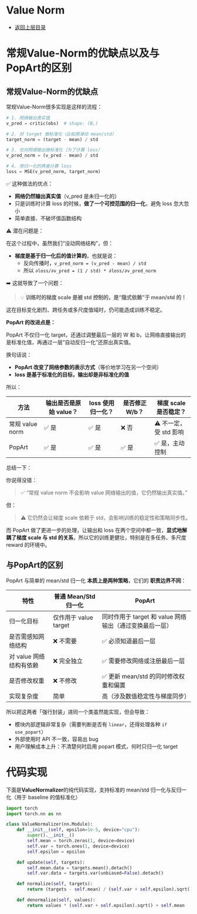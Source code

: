 # Value Norm

- [返回上层目录](../value-norm.md)



# 常规Value-Norm的优缺点以及与PopArt的区别

## 常规Value-Norm的优缺点

常规Value-Norm很多实现是这样的流程：

```python
# 1. 网络输出真实值
v_pred = critic(obs)  # shape: (B,)

# 2. 对 target 做标准化（比如用滑动 mean/std）
target_norm = (target - mean) / std

# 3. 也对网络输出做标准化（为了计算 loss）
v_pred_norm = (v_pred - mean) / std

# 4. 用归一化的两者计算 loss
loss = MSE(v_pred_norm, target_norm)
```

✅ 这种做法的优点：

- **网络仍然输出真实值**（v_pred 是未归一化的）
- 只是训练时计算 loss 的时候，**做了一个可控范围的归一化**，避免 loss 忽大忽小
- 简单直接、不破坏值函数结构

⚠️ 潜在问题是：

在这个过程中，虽然我们“没动网络结构”，但：

- **梯度是基于归一化后的值计算的**，也就是说：
  - 反向传播时，`v_pred_norm = (v_pred - mean) / std`
  - 所以 `∂loss/∂v_pred = (1 / std) * ∂loss/∂v_pred_norm`

➡️ 这就导致了一个问题：

> 💡 **训练时的梯度 scale 是被 std 控制的，是“隐式依赖”于 mean/std 的！**

这在目标变化剧烈、跨任务或多尺度值域时，仍可能造成训练不稳定。

**PopArt 的改进点是：**

PopArt 不仅归一化 target，还通过调整最后一层的 W 和 b，让网络直接输出的是标准化值，再通过一层“自动反归一化”还原出真实值。

换句话说：

- **PopArt 改变了网络参数的表示方式**（等价地学习在另一个空间）
- **loss 是基于标准化的目标，输出却是非标准化的值**

所以：

| 方法            | 输出是否是原始 value？ | loss 使用归一化？ | 是否修正 W/b？ | 梯度 scale 是否稳定？ |
| --------------- | ---------------------- | ----------------- | -------------- | --------------------- |
| 常规 value norm | ✅ 是                   | ✅ 是              | ❌ 否           | ⚠️ 不一定，受 std 影响 |
| PopArt          | ✅ 是                   | ✅ 是              | ✅ 是           | ✅ 是，主动控制        |

总结一下：

你说得没错：

> ✅ “常规 value norm 不会影响 value 网络输出的值，它仍然输出真实值。”

但：

> ⚠️ 它仍然会让梯度 scale 依赖于 std，会影响训练的稳定性和策略同步性。

而 PopArt 做了更进一步的处理，让输出和 loss 在两个空间中都一致，**显式地解耦了梯度 scale 与 std 的关系**，所以它的训练更健壮，特别是在多任务、多尺度 reward 的环境中。

## 与PopArt的区别

PopArt 与简单的 mean/std 归一化 **本质上是两种策略**，它们的 **职责边界不同**：

| 特性                    | 普通 Mean/Std 归一化  | PopArt                                                  |
| ----------------------- | --------------------- | ------------------------------------------------------- |
| 归一化目标              | 仅作用于 value target | 同时作用于 target 和 value 网络输出（通过变换最后一层） |
| 是否需感知网络结构      | ❌ 不需要              | ✅ 必须知道最后一层                                      |
| 对 value 网络结构有依赖 | ❌ 完全独立            | ✅ 需要修改网络或注册最后一层                            |
| 是否修改权重            | ❌ 不修改              | ✅ 更新 mean/std 的同时修改权重和偏置                    |
| 实现复杂度              | 简单                  | 高（涉及数值稳定性与梯度同步）                          |

所以把这两者「强行封装」进同一个类虽然能实现，但会导致：

- 模块内部逻辑非常复杂（需要判断是否有 `linear`，还得处理各种 `if use_popart`）
- 外部使用时 API 不一致，容易出 bug
- 用户理解成本上升：不清楚何时启用 popart 模式，何时只归一化 target

# 代码实现

下面是**ValueNormalizer**的纯代码实现，支持标准的 mean/std 归一化与反归一化（用于 baseline 的值标准化）

```python
import torch
import torch.nn as nn

class ValueNormalizer(nn.Module):
    def __init__(self, epsilon=1e-5, device="cpu"):
        super().__init__()
        self.mean = torch.zeros(1, device=device)
        self.var = torch.ones(1, device=device)
        self.epsilon = epsilon

    def update(self, targets):
        self.mean.data = targets.mean().detach()
        self.var.data = targets.var(unbiased=False).detach()

    def normalize(self, targets):
        return (targets - self.mean) / (self.var + self.epsilon).sqrt()

    def denormalize(self, values):
        return values * (self.var + self.epsilon).sqrt() + self.mean
```

